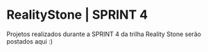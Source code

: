 # RealityStone | SPRINT 4
Projetos realizados durante a SPRINT 4 da trilha Reality Stone serão postados aqui :)
